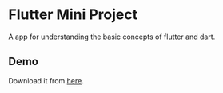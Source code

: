 
# Flutter Mini Project

A app for understanding the basic concepts of flutter and dart.


## Demo

Download it from [here](https://github.com/developer-priya-mishra/Flutter-Mini-Projects/blob/main/app-release.apk).


